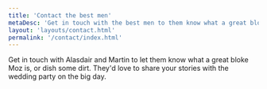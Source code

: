 ```yaml
---
title: 'Contact the best men'
metaDesc: 'Get in touch with the best men to them know what a great bloke Moz is, or dish some dirt'
layout: 'layouts/contact.html'
permalink: '/contact/index.html'
---
```


Get in touch with Alasdair and Martin to let them know what a great bloke Moz is, or dish some dirt. They'd love to share your stories with the wedding party on the big day.
